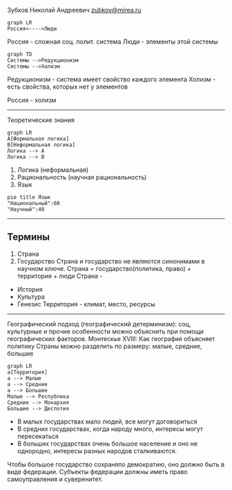 Зубков Николай Андреевич
zubkov@mirea.ru

```mermaid
graph LR
Россия<---->Люди
```


Россия - сложная соц. полит. система
Люди - элементы этой системы

```mermaid
graph TD
Системы -->Редукционизм
Системы -->Холизм
```


Редукционизм - система имеет свойство каждого элемента
Холизм - есть свойства, которых нет у элементов

Россия - холизм

-------
Теоретические знания
```mermaid
graph LR
A[Формальная логика]
B[Неформальная логика]
Логика --> A
Логика --> B
```
1) Логика (неформальная)
2) Рациональность (научная рациональность)
3) Язык 
```mermaid
pie title Язык
"Национальный":60
"Научный":40
```

---
## Термины
1) Страна
2) Государство
Страна и государство не являются синонимами в научном ключе.
Страна = государство(политика, право) + территория + люди
Страна - 
- История
- Культура
- Генезис
Территория - климат, место, ресурсы

---
Географический подход (географический детерминизм): соц, культурные и прочие особенности можно объяснить при помощи географических факторов.
Монтескье XVIII: Как география объясняет политику
Страны можно разделить по размеру: малые, средние, большие
```mermaid
graph LR
a[Территория]
a --> Малые
a --> Средние
a --> Большие
Малые --> Республика
Средние --> Монархия
Большие --> Деспотия
```


- В малых государствах мало людей, все могут договориться
- В средних государствах, когда народу много, интересы могут пересекаться
- В больших государствах очень большое население и оно не однородно, интересы разных народов сталкиваются. 

Чтобы большое государство сохраняло демократию, оно должно быть в виде федерации.
Субъекты федерации должны иметь право самоуправления и суверенитет.


